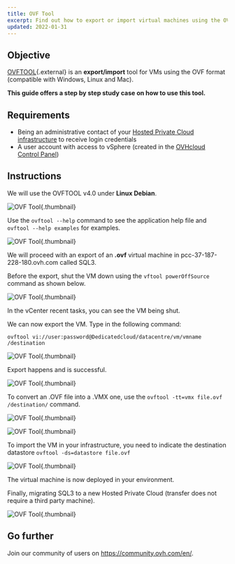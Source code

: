 ```yaml
---
title: OVF Tool
excerpt: Find out how to export or import virtual machines using the OVF Tool
updated: 2022-01-31
---
```


## Objective

[OVFTOOL](https://www.vmware.com/support/developer/ovf/){.external} is an **export/import** tool for VMs using the OVF format (compatible with Windows, Linux and Mac).

**This guide offers a step by step study case on how to use this tool.**

## Requirements

- Being an administrative contact of your [Hosted Private Cloud infrastructure](https://www.ovhcloud.com/en-ca/enterprise/products/hosted-private-cloud/) to receive login credentials
- A user account with access to vSphere (created in the [OVHcloud Control Panel](https://ca.ovh.com/auth/?action=gotomanager&from=https://www.ovh.com/ca/en/&ovhSubsidiary=ca))

## Instructions

We will use the OVFTOOL v4.0 under **Linux Debian**.

![OVF Tool](ovftool.png){.thumbnail}

Use the `ovftool --help` command to see the application help file and `ovftool --help examples` for examples.

![OVF Tool](ovftool2.png){.thumbnail}

We will proceed with an export of an **.ovf** virtual machine in pcc-37-187-228-180.ovh.com called SQL3.

Before the export, shut the VM down using the `vftool powerOffSource` command as shown below.

![OVF Tool](ovftool5.png){.thumbnail}

In the vCenter recent tasks, you can see the VM being shut.

We can now export the VM. Type in the following command:

`ovftool vi://user:password@Dedicatedcloud/datacentre/vm/vmname /destination`

![OVF Tool](ovftool6.png){.thumbnail}

Export happens and is successful.

![OVF Tool](ovftool7.png){.thumbnail}

To convert an .OVF file into a .VMX one, use the `ovftool -tt=vmx file.ovf /destination/` command.

![OVF Tool](ovftool8.png){.thumbnail}

![OVF Tool](ovftool9.png){.thumbnail}

To import the VM in your infrastructure, you need to indicate the destination datastore `ovftool -ds=datastore file.ovf`

![OVF Tool](ovftool11.png){.thumbnail}

The virtual machine is now deployed in your environment.

Finally, migrating SQL3 to a new Hosted Private Cloud (transfer does not require a third party machine).

![OVF Tool](ovftool14.png){.thumbnail}

## Go further

Join our community of users on <https://community.ovh.com/en/>.
